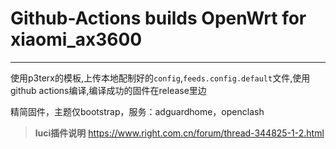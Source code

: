 # Github-Actions builds OpenWrt for xiaomi_ax3600
---
使用p3terx的模板,上传本地配制好的`config`,`feeds.config.default`文件,使用github actions编译,编译成功的固件在release里边

精简固件，主题仅bootstrap，服务：adguardhome，openclash

>**luci插件说明**
>https://www.right.com.cn/forum/thread-344825-1-2.html
